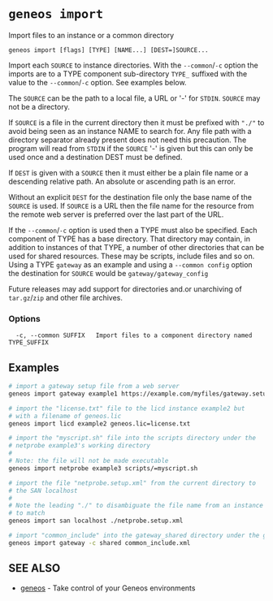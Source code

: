 # `geneos import`

Import files to an instance or a common directory

```text
geneos import [flags] [TYPE] [NAME...] [DEST=]SOURCE...
```

Import each `SOURCE` to instance directories. With the `--common`/`-c`
option the imports are to a TYPE component sub-directory `TYPE_`
suffixed with the value to the `--common`/`-c` option. See examples
below.

The `SOURCE` can be the path to a local file, a URL or '-' for `STDIN`.
`SOURCE` may not be a directory.

If `SOURCE` is a file in the current directory then it must be prefixed
with `"./"` to avoid being seen as an instance NAME to search for. Any
file path with a directory separator already present does not need this
precaution. The program will read from `STDIN` if the `SOURCE` '-' is
given but this can only be used once and a destination DEST must be
defined.

If `DEST` is given with a `SOURCE` then it must either be a plain file
name or a descending relative path. An absolute or ascending path is an
error.

Without an explicit `DEST` for the destination file only the base name
of the `SOURCE` is used. If `SOURCE` is a URL then the file name for the
resource from the remote web server is preferred over the last part of
the URL.

If the `--common`/`-c` option is used then a TYPE must also be
specified. Each component of TYPE has a base directory. That directory
may contain, in addition to instances of that TYPE, a number of other
directories that can be used for shared resources. These may be scripts,
include files and so on. Using a TYPE `gateway` as an example and using
a `--common config` option the destination for `SOURCE` would be
`gateway/gateway_config`

Future releases may add support for directories and.or unarchiving of
`tar.gz`/`zip` and other file archives.

### Options

```text
  -c, --common SUFFIX   Import files to a component directory named TYPE_SUFFIX
```

## Examples

```bash
# import a gateway setup file from a web server
geneos import gateway example1 https://example.com/myfiles/gateway.setup.xml

# import the "license.txt" file to the licd instance example2 but
# with a filename of geneos.lic
geneos import licd example2 geneos.lic=license.txt

# import the "myscript.sh" file into the scripts directory under the
# netprobe example3's working directory
#
# Note: the file will not be made executable
geneos import netprobe example3 scripts/=myscript.sh

# import the file "netprobe.setup.xml" from the current directory to
# the SAN localhost
# 
# Note the leading "./" to disambiguate the file name from an instance
# to match
geneos import san localhost ./netprobe.setup.xml

# import "common_include" into the gateway_shared directory under the gateway are of the installation directory
geneos import gateway -c shared common_include.xml

```

## SEE ALSO

* [geneos](geneos.md)	 - Take control of your Geneos environments
